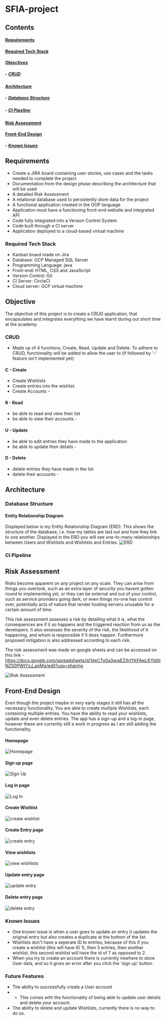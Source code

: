 # SFIA-project
## Contents
#### [Requirements](https://github.com/keenan218/SFIA-project#requirements-1)
#### [Required Tech Stack](https://github.com/keenan218/SFIA-project#required-tech-stack-1)
#### [Objectives](https://github.com/keenan218/SFIA-project#objective-1)
##### - [CRUD](https://github.com/keenan218/SFIA-project#crud-1)
#### [Architecture](https://github.com/keenan218/SFIA-project#architecture-1)
##### - [Database Structure](https://github.com/keenan218/SFIA-project#database-structure-1)
##### - [CI Pipeline](https://github.com/keenan218/SFIA-project#ci-pipeline-1)
#### [Risk Assessment](https://github.com/keenan218/SFIA-project#risk-assessment-1)
#### [Front-End Design](https://github.com/keenan218/SFIA-project#front-end-design-1)
##### - [Known Issues](https://github.com/keenan218/SFIA-project#known-issues-1)


## Requirements
- Create a JIRA board containing user stories, use cases and the tasks needed to complete the project
- Documentation from the design phase describing the architecture that will be used
- A detailed Risk Assessment
- A relational database used to persistently store data for the project
- A functional application created in the OOP language
- Application must have a functioning front-end website and integrated API
- Code fully integrated into a Version Control System
- Code built through a CI server
- Application deployed to a cloud-based virtual machine

### Required Tech Stack
- Kanban board made on Jira
- Database: GCP Managed SQL Server
- Programming Language: java 
- Front-end: HTML, CSS and JavaScript
- Version Control: Git
- CI Server: CircleCI
- Cloud server: GCP virtual machine

## Objective
The objective of this project is to create a CRUD application, that encapsulates and integrates everything we have learnt during out short time at the academy. 
### CRUD
- Made up of 4 functions; Create, Read, Update and Delete.
To adhere to CRUD, functionality will be added to allow the user to (if followed by '-' feature isn't implemented yet):
#### C - Create
- Create Wishlists
- Create entries into the wishlist.
- Create Accounts -

#### R - Read
- be able to read and view their list
- be able to view their accounts -

#### U - Update
- be able to edit entries they have made to the application
- be able to update their details -

#### D - Delete
- delete entries they have made in the list
- delete their accounts -


## Architecture

### Database Structure
#### Entity Relationship Diagram

Displayed below is my Entity Relationship Diagram (ERD). This shows the structure of the database, i.e. how my tables are laid out and how they link to one another. Displayed in the ERD you will see one-to-many relationships between Users and Wishlists and Wishlists and Entries.
![ERD](https://github.com/keenan218/SFIA-project/blob/master/ERD.png)
### CI Pipeline


## Risk Assessment

Risks become apparent on any project on any scale. They can arise from things you overlook, such as an extra layer of security you havent gotten round to implementing yet, or they can be external and out of your control, such as service providers going dark, or even things no-one has control over, potentially acts of nature that render hosting servers unusable for a certain amount of time.

This risk assessment assesses a risk by detailing what it is, what the consequences are if it so happens and the triggered reaction from us as the developers. It also assesses the severity of the risk, the likelihood of it happening, and whom is responsible if it does happen. Furthermore proposed mitigation is also addressed according to each risk.

The risk assessment was made on google sheets and can be accessed on this link - https://docs.google.com/spreadsheets/d/1deCTx0a3wwEZXrtYkFAwLKYbllitNZS0PWtYzJ_anMg/edit?usp=sharing

![Risk Assessment](https://github.com/keenan218/SFIA-project/blob/master/RA%20-%20Imgur.png)

## Front-End Design
Even though the project maybe in very early stages it still has all the necessary functionality. You are able to create multiple Wishlists, each containing multiple entries. You have the ability to read your wishlists, update and even delete entries. The app has a sign-up and a log-in page, however these are currently still a work in progress as I am still adding the functionality. 

#### Homepage
![Homepage](https://github.com/keenan218/SFIA-project/blob/master/homepage.png)

#### Sign up page
![Sign Up](https://github.com/keenan218/SFIA-project/blob/master/Sign%20up%20page.png) 

#### Log in page
![Log In](https://github.com/keenan218/SFIA-project/blob/master/log%20in%20page.png)

#### Create Wishlist
![create wishlist](https://github.com/keenan218/SFIA-project/blob/master/Create%20new%20wishlist%20page.png)

#### Create Entry page
![create entry](https://github.com/keenan218/SFIA-project/blob/master/Create%20Entry.png)

#### View wishlists
![view wishlists](https://github.com/keenan218/SFIA-project/blob/master/View%20wishlists%20page.png)

#### Update entry page 
![update entry](https://github.com/keenan218/SFIA-project/blob/master/Update%20Entry.png) 

#### Delete entry page
![delete entry](https://github.com/keenan218/SFIA-project/blob/master/delete%20entry%20page.png)



### Known Issues
- One known issue is when a user goes to update an entry it updates the original entry but also creates a duplicate at the bottom of the list.
- Wishlists don't have a seperate ID to entries, because of this if you create a wishlist (this will have ID 1), then 5 entries, then another wishlist, this second wishlist will have the id of 7 as opposed to 2.
- When you try to create an account there is currently nowhere to store User data, and so it gives an error after you click the 'sign up' button

### Future Features
- The ability to successfully create a User account
- - This comes with the functionality of being able to update user details and delete your account.
- The ability to delete and update Wishlists, currently there is no way to do so.
